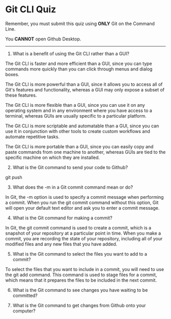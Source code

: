 # Git CLI Quiz

Remember, you must submit this quiz using **ONLY** Git on the Command Line.

You **CANNOT** open Github Desktop.

---

1. What is a benefit of using the Git CLI rather than a GUI?

The Git CLI is faster and more efficient than a GUI, since you can type commands more quickly than you can click through menus and dialog boxes.

The Git CLI is more powerful than a GUI, since it allows you to access all of Git's features and functionality, whereas a GUI may only expose a subset of these features.

The Git CLI is more flexible than a GUI, since you can use it on any operating system and in any environment where you have access to a terminal, whereas GUIs are usually specific to a particular platform.

The Git CLI is more scriptable and automatable than a GUI, since you can use it in conjunction with other tools to create custom workflows and automate repetitive tasks.

The Git CLI is more portable than a GUI, since you can easily copy and paste commands from one machine to another, whereas GUIs are tied to the specific machine on which they are installed.

2. What is the Git command to send your code to Github?

git push

3. What does the -m in a Git commit command mean or do?

In Git, the -m option is used to specify a commit message when performing a commit. When you run the git commit command without this option, Git will open your default text editor and ask you to enter a commit message.

4. What is the Git command for making a commit?

In Git, the git commit command is used to create a commit, which is a snapshot of your repository at a particular point in time. When you make a commit, you are recording the state of your repository, including all of your modified files and any new files that you have added.

5. What is the Git command to select the files you want to add to a commit?

To select the files that you want to include in a commit, you will need to use the git add command. This command is used to stage files for a commit, which means that it prepares the files to be included in the next commit.

6. What is the Git command to see changes you have waiting to be committed?

<!-- Write your answer here -->

7. What is the Git command to get changes from Github onto your computer?

<!-- Write your answer here -->
